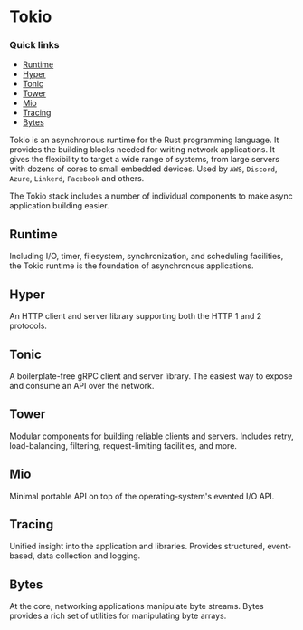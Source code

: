 # Tokio

### Quick links
* [Runtime](#runtime-tokio)
* [Hyper](#hyper-tokio)
* [Tonic](#tonic-tokio)
* [Tower](#tower-tokio)
* [Mio](#mio-tokio)
* [Tracing](#tracing-tokio)
* [Bytes](#bytes-tokio)

Tokio is an asynchronous runtime for the Rust programming language. It provides the building blocks 
needed for writing network applications. It gives the flexibility to target a wide range of systems, 
from large servers with dozens of cores to small embedded devices. Used by `AWS`, `Discord`, `Azure`, 
`Linkerd`, `Facebook` and others.

The Tokio stack includes a number of individual components to make async application building easier.

## Runtime
Including I/O, timer, filesystem, synchronization, and scheduling facilities, the Tokio runtime is 
the foundation of asynchronous applications.

## Hyper
An HTTP client and server library supporting both the HTTP 1 and 2 protocols.

## Tonic
A boilerplate-free gRPC client and server library. The easiest way to expose and consume an API over 
the network.

## Tower
Modular components for building reliable clients and servers. Includes retry, load-balancing, 
filtering, request-limiting facilities, and more.

## Mio
Minimal portable API on top of the operating-system's evented I/O API.

## Tracing
Unified insight into the application and libraries. Provides structured, event-based, data collection 
and logging.

## Bytes
At the core, networking applications manipulate byte streams. Bytes provides a rich set of utilities 
for manipulating byte arrays.

<!-- 
vim: ts=2:sw=2:sts=2
-->
